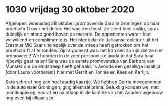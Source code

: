 # 1030 vrijdag 30 oktober 2020
Afgelopen woensdag 28 oktober promoveerde Sara in Groningen op haar proefschrift over het delier. Het was een feest. Ze bleef heel rustig, sprak duidelijk en stond goed boven de materie. De opponenten waren heel welwillend en complimenteus. Het bleek dat de Italiaanse opleider uit het Erasmus MC Saar uiteindelijk over de streep heeft getrokken om het proefschrift af te ronden. Zijn argument was: het kan niet zo zijn dat ze niet promoveert! We hoorden in de zeer persoonlijke laudatio dat Sara haar rijbewijs gaat halen! Sara was de eerste promovendus van Barbara van Munster die de eindstreep heeft gehaald. 's Avonds een gezellige maaltijd (door Laura voorbereid) hier met Gerrit en Tonnie en Kees en Karlijn. 

Sara schreef nog een heel aardig kaartje. We hebben Gerrie meegenomen in de auto naar Groningen, ging allemaal prima. Gelukkig konden we, met mondkapje op, vooraf en na afloop in de kantine van het Academiegebouw nog even bij elkaar zijn.